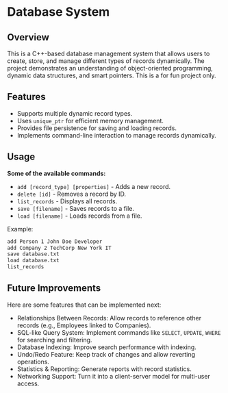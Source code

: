 # Database System

## Overview
This is a C++-based database management system that allows users to create, store, and manage different types of records dynamically. The project demonstrates an understanding of object-oriented programming, dynamic data structures, and smart pointers.
This is a for fun project only.

## Features
- Supports multiple dynamic record types.
- Uses `unique_ptr` for efficient memory management.
- Provides file persistence for saving and loading records.
- Implements command-line interaction to manage records dynamically.

## Usage
**Some of the available commands:**
- `add [record_type] [properties]` - Adds a new record.
- `delete [id]` - Removes a record by ID.
- `list_records` - Displays all records.
- `save [filename]` - Saves records to a file.
- `load [filename]` - Loads records from a file.

Example:
```sh
add Person 1 John Doe Developer
add Company 2 TechCorp New York IT
save database.txt
load database.txt
list_records
```

## Future Improvements
Here are some features that can be implemented next:
- Relationships Between Records: Allow records to reference other records (e.g., Employees linked to Companies).
- SQL-like Query System: Implement commands like `SELECT`, `UPDATE`, `WHERE` for searching and filtering.
- Database Indexing: Improve search performance with indexing.
- Undo/Redo Feature: Keep track of changes and allow reverting operations.
- Statistics & Reporting: Generate reports with record statistics.
- Networking Support: Turn it into a client-server model for multi-user access.
